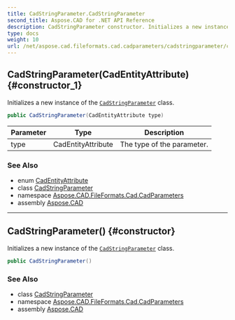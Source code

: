 ```yaml
---
title: CadStringParameter.CadStringParameter
second_title: Aspose.CAD for .NET API Reference
description: CadStringParameter constructor. Initializes a new instance of the CadStringParameter class
type: docs
weight: 10
url: /net/aspose.cad.fileformats.cad.cadparameters/cadstringparameter/cadstringparameter/
---
```

## CadStringParameter(CadEntityAttribute) {#constructor_1}

Initializes a new instance of the [`CadStringParameter`](../) class.

```csharp
public CadStringParameter(CadEntityAttribute type)
```

| Parameter | Type | Description |
| --- | --- | --- |
| type | CadEntityAttribute | The type of the parameter. |

### See Also

* enum [CadEntityAttribute](../../../aspose.cad.fileformats.cad/cadentityattribute/)
* class [CadStringParameter](../)
* namespace [Aspose.CAD.FileFormats.Cad.CadParameters](../../cadstringparameter/)
* assembly [Aspose.CAD](../../../)

---

## CadStringParameter() {#constructor}

Initializes a new instance of the [`CadStringParameter`](../) class.

```csharp
public CadStringParameter()
```

### See Also

* class [CadStringParameter](../)
* namespace [Aspose.CAD.FileFormats.Cad.CadParameters](../../cadstringparameter/)
* assembly [Aspose.CAD](../../../)


